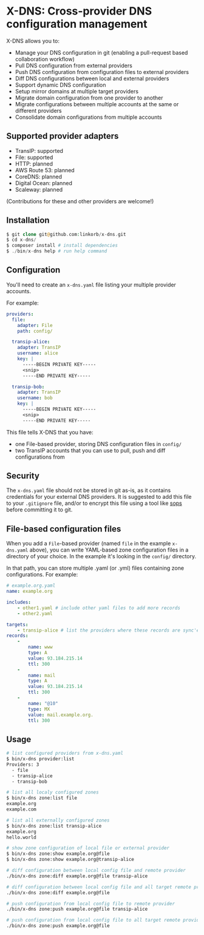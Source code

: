 X-DNS: Cross-provider DNS configuration management
==================================================

X-DNS allows you to:

* Manage your DNS configuration in git (enabling a pull-request based collaboration workflow)
* Pull DNS configuration from external providers
* Push DNS configuration from configuration files to external providers
* Diff DNS configurations between local and external providers
* Support dynamic DNS configuration
* Setup mirror domains at multiple target providers
* Migrate domain configuration from one provider to another
* Migrate configurations between multiple accounts at the same or different providers
* Consolidate domain configurations from multiple accounts

## Supported provider adapters

* TransIP: supported
* File: supported
* HTTP: planned
* AWS Route 53: planned
* CoreDNS: planned
* Digital Ocean: planned
* Scaleway: planned

(Contributions for these and other providers are welcome!)

## Installation

```php
$ git clone git@github.com:linkorb/x-dns.git
$ cd x-dns/
$ composer install # install dependencies
$ ./bin/x-dns help # run help command
```

## Configuration

You'll need to create an `x-dns.yaml` file listing your multiple provider accounts.

For example:

```yaml
providers:
  file:
    adapter: File
    path: config/

  transip-alice:
    adapter: TransIP
    username: alice
    key: |
      -----BEGIN PRIVATE KEY-----
      <snip>
      -----END PRIVATE KEY-----

  transip-bob:
    adapter: TransIP
    username: bob
    key: |
      -----BEGIN PRIVATE KEY-----
      <snip>
      -----END PRIVATE KEY-----
```

This file tells X-DNS that you have:

* one File-based provider, storing DNS configuration files in `config/`
* two TransIP accounts that you can use to pull, push and diff configurations from

## Security

The `x-dns.yaml` file should not be stored in git as-is, as it contains credentials for your external DNS providers. It is suggested to add this file to your `.gitignore` file, and/or to encrypt this file using a tool like [sops](https://github.com/getsops/sops) before committing it to git.

## File-based configuration files

When you add a `File`-based provider (named `file` in the example `x-dns.yaml` above), you can write YAML-based zone configuration files in a directory of your choice. In the example it's looking in the `config/` directory.

In that path, you can store multiple .yaml (or .yml) files containing zone configurations. For example:


```yaml
# example.org.yaml
name: example.org

includes:
    - other1.yaml # include other yaml files to add more records
    - other2.yaml

targets:
    - transip-alice # list the providers where these records are sync'ed with
records:
    -
        name: www
        type: A
        value: 93.184.215.14
        ttl: 300
    -
        name: mail
        type: A
        value: 93.184.215.14
        ttl: 300
    -
        name: "@10"
        type: MX
        value: mail.example.org.
        ttl: 300
```


## Usage

```sh
# list configured providers from x-dns.yaml
$ bin/x-dns provider:list
Providers: 3
  - file
  - transip-alice
  - transip-bob

# list all localy configured zones
$ bin/x-dns zone:list file
example.org
example.com

# list all externally configured zones
$ bin/x-dns zone:list transip-alice
example.org
hello.world

# show zone configuration of local file or external provider
$ bin/x-dns zone:show example.org@file
$ bin/x-dns zone:show example.org@transip-alice

# diff configuration between local config file and remote provider
./bin/x-dns zone:diff example.org@file transip-alice

# diff configuration between local config file and all target remote provider accounts of the zone
./bin/x-dns zone:diff example.org@file

# push configuration from local config file to remote provider
./bin/x-dns zone:push example.org@file transip-alice

# push configuration from local config file to all target remote provider accounts of the zone
./bin/x-dns zone:push example.org@file
```


